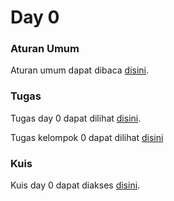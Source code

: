 # Day 0
### Aturan Umum
Aturan umum dapat dibaca [disini](https://github.com/WShme2017/kaderisasiWS/blob/master/Season%200/Day%200/).

### Tugas
Tugas day 0 dapat dilihat [disini](https://github.com/WShme2017/kaderisasiWS/blob/master/Season%200/Day%200/Tugas.md).

Tugas kelompok 0 dapat dilihat [disini](https://github.com/WShme2017/kaderisasiWS/tree/master/Season%200/Tugas%20Kelompok%200)
### Kuis
Kuis day 0 dapat diakses [disini](https://github.com/WShme2017/kaderisasiWS/blob/master/Season%200/Day%200/Kuis.md).
